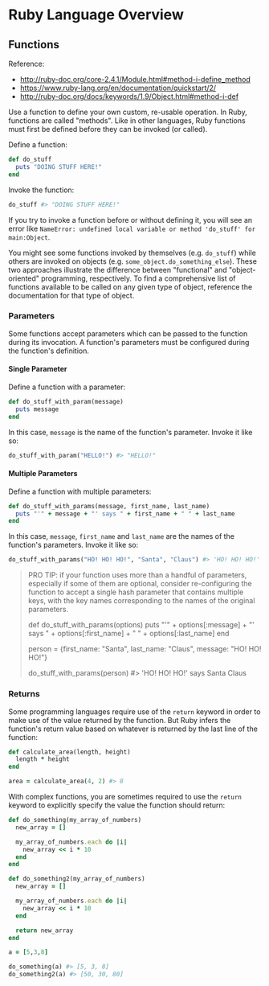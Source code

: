 # Ruby Language Overview

## Functions

Reference:

  + http://ruby-doc.org/core-2.4.1/Module.html#method-i-define_method
  + https://www.ruby-lang.org/en/documentation/quickstart/2/
  + http://ruby-doc.org/docs/keywords/1.9/Object.html#method-i-def

Use a function to define your own custom, re-usable operation. In Ruby, functions are called "methods". Like in other languages, Ruby functions must first be defined before they can be invoked (or called).

Define a function:

```ruby
def do_stuff
  puts "DOING STUFF HERE!"
end
```

Invoke the function:

```ruby
do_stuff #> "DOING STUFF HERE!"
```

If you try to invoke a function before or without defining it, you will see an error like `NameError: undefined local variable or method 'do_stuff' for main:Object`.

You might see some functions invoked by themselves (e.g. `do_stuff`) while others are invoked on objects (e.g. `some_object.do_something_else`). These two approaches illustrate the difference between "functional" and "object-oriented" programming, respectively. To find a comprehensive list of functions available to be called on any given type of object, reference the documentation for that type of object.

### Parameters

Some functions accept parameters which can be passed to the function during its invocation. A function's parameters must be configured during the function's definition.

#### Single Parameter

Define a function with a parameter:

```ruby
def do_stuff_with_param(message)
  puts message
end
```

In this case, `message` is the name of the function's parameter. Invoke it like so:

```ruby
do_stuff_with_param("HELLO!") #> "HELLO!"
```

#### Multiple Parameters

Define a function with multiple parameters:

```ruby
def do_stuff_with_params(message, first_name, last_name)
  puts "'" + message + "' says " + first_name + " " + last_name
end
```

In this case, `message`, `first_name` and `last_name` are the names of the function's parameters. Invoke it like so:

```ruby
do_stuff_with_params("HO! HO! HO!", "Santa", "Claus") #> 'HO! HO! HO!' says Santa Claus
```

> PRO TIP: if your function uses more than a handful of parameters, especially if some of them are optional, consider re-configuring the function to accept a single hash parameter that contains multiple keys, with the key names corresponding to the names of the original parameters.
>
>    def do_stuff_with_params(options)
>      puts "'" + options[:message] + "' says " + options[:first_name] + " " + options[:last_name]
>    end
>    
>    person = {first_name: "Santa", last_name: "Claus", message: "HO! HO! HO!"}
>    
>    do_stuff_with_params(person) #> 'HO! HO! HO!' says Santa Claus




### Returns

Some programming languages require use of the `return` keyword in order to make use of the value returned by the function. But Ruby infers the function's return value based on whatever is returned by the last line of the function:

```ruby
def calculate_area(length, height)
  length * height
end

area = calculate_area(4, 2) #> 8
```

With complex functions, you are sometimes required to use the `return` keyword to explicitly specify the value the function should return:

```ruby
def do_something(my_array_of_numbers)
  new_array = []

  my_array_of_numbers.each do |i|
    new_array << i * 10
  end
end

def do_something2(my_array_of_numbers)
  new_array = []

  my_array_of_numbers.each do |i|
    new_array << i * 10
  end

  return new_array
end

a = [5,3,8]

do_something(a) #> [5, 3, 8]
do_something2(a) #> [50, 30, 80]
```

